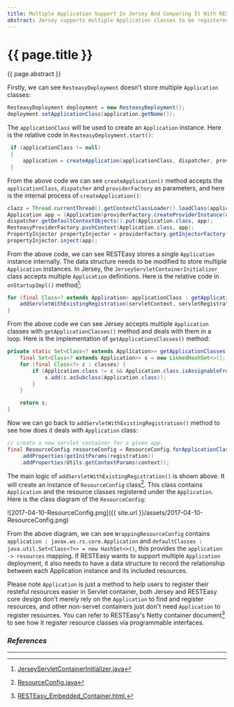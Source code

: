 ```yaml
---
title: Multiple Application Support In Jersey And Comparing It With RESTEasy Implementation
abstract: Jersey supports multiple Application classes to be registered, on the other side currently RESTEasy doesn't support multiple Application classes deployment yet. In this article I'd like to give a brief introduction on Jersey implementation and compare it with RESTEasy current design.
---
```


# {{ page.title }}

{{ page.abstract }}

Firstly, we can see `ResteasyDeployment` doesn’t store multiple `Application` classes:

```java
ResteasyDeployment deployment = new ResteasyDeployment();
deployment.setApplicationClass(application.getName());
```

The `applicationClass` will be used to create an `Application` instance. Here is the relative code in `ResteasyDeployment.start()`:

```java
 if (applicationClass != null)
 {
     application = createApplication(applicationClass, dispatcher, providerFactory);
 }
```

From the above code we can see `createApplication()` method accepts the `applicationClass`, `dispatcher` and `providerFactory` as parameters, and here is the internal process of `createApplication()`:

```java
clazz = Thread.currentThread().getContextClassLoader().loadClass(applicationClass);
Application app = (Application)providerFactory.createProviderInstance(clazz);
dispatcher.getDefaultContextObjects().put(Application.class, app);
ResteasyProviderFactory.pushContext(Application.class, app);
PropertyInjector propertyInjector = providerFactory.getInjectorFactory().createPropertyInjector(clazz, providerFactory);
propertyInjector.inject(app);
```

From the above code, we can see RESTEasy stores a single `Application` instance internally. The data structure needs to be modified to store multiple `Application` instances. In Jersey, the `JerseyServletContainerInitializer` class accepts multiple `Application` definitions. Here is the relative code in `onStartupImpl()` method[^1]:

```java
for (final Class<? extends Application> applicationClass : getApplicationClasses(classes)) {
    addServletWithExistingRegistration(servletContext, servletRegistration, applicationClass, classes);
}
```

From the above code we can see Jersey accepts multiple `Application` classes with `getApplicationClasses()` method and deals with them in a loop. Here is the implementation of `getApplicationsClasses()` method:

```java
private static Set<Class<? extends Application>> getApplicationClasses(final Set<Class<?>> classes) {
    final Set<Class<? extends Application>> s = new LinkedHashSet<>();
    for (final Class<?> c : classes) {
        if (Application.class != c && Application.class.isAssignableFrom(c)) {
            s.add(c.asSubclass(Application.class));
        }
    }

    return s;
}
```

Now we can go back to `addServletWithExistingRegistration()` method to see how does it deals with `Application` class:

```java
// create a new servlet container for a given app.
final ResourceConfig resourceConfig = ResourceConfig.forApplicationClass(clazz, classes)
    .addProperties(getInitParams(registration))
    .addProperties(Utils.getContextParams(context));
```

The main logic of `addServletWithExistingRegistration()` is shown above. It will create an instance of `ResourceConfig` class[^2]. This class contains `Application` and the resource classes registered under the `Application`. Here is the class diagram of the `ResourceConfig`:

![2017-04-10-ResourceConfig.png]({{ site.url }}/assets/2017-04-10-ResourceConfig.png)

From the above diagram, we can see `WrappingResourceConfig` contains `application : javax.ws.rs.core.Application` and `defaultClasses : java.util.Set<Class<?>> = new HashSet<>()`, this provides the `application -> resources` mapping. If RESTEasy wants to support multiple `Application` deployment, it also needs to have a data structure to record the relationship between each Application instance and its included resources.

Please note `Application` is just a method to help users to register their resteful resources easier in Servlet container, both Jersey and RESTEasy core design don't merely rely on the `Application` to find and register resources, and other non-servet containers just don't need `Application` to register resources. You can refer to RESTEasy's Netty container document[^3] to see how it register resource classes via programmable interfaces.

### _References_

---

[^1]: [JerseyServletContainerInitializer.java](https://github.com/jersey/jersey/blob/master/containers/jersey-servlet/src/main/java/org/glassfish/jersey/servlet/init/JerseyServletContainerInitializer.java#L156)

[^2]: [ResourceConfig.java](https://github.com/jersey/jersey/blob/master/core-server/src/main/java/org/glassfish/jersey/server/ResourceConfig.java#L108)

[^3]: [RESTEasy_Embedded_Container.html.](http://docs.jboss.org/resteasy/docs/3.1.2.Final/userguide/html/RESTEasy_Embedded_Container.html#d4e1597)
